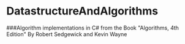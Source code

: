 # DatastructureAndAlgorithms

###Algorithm implementations in C# from the Book "Algorithms, 4th Edition" By  Robert Sedgewick and Kevin Wayne


